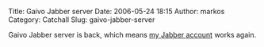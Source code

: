 Title: Gaivo Jabber server
Date: 2006-05-24 18:15
Author: markos
Category: Catchall
Slug: gaivo-jabber-server

Gaivo Jabber server is back, which means [my Jabber
account](http://markos.gaivo.net/blog/?page_id=66) works again.

